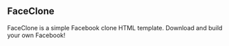 ## FaceClone

FaceClone is a simple Facebook clone HTML template. Download and build your own Facebook!